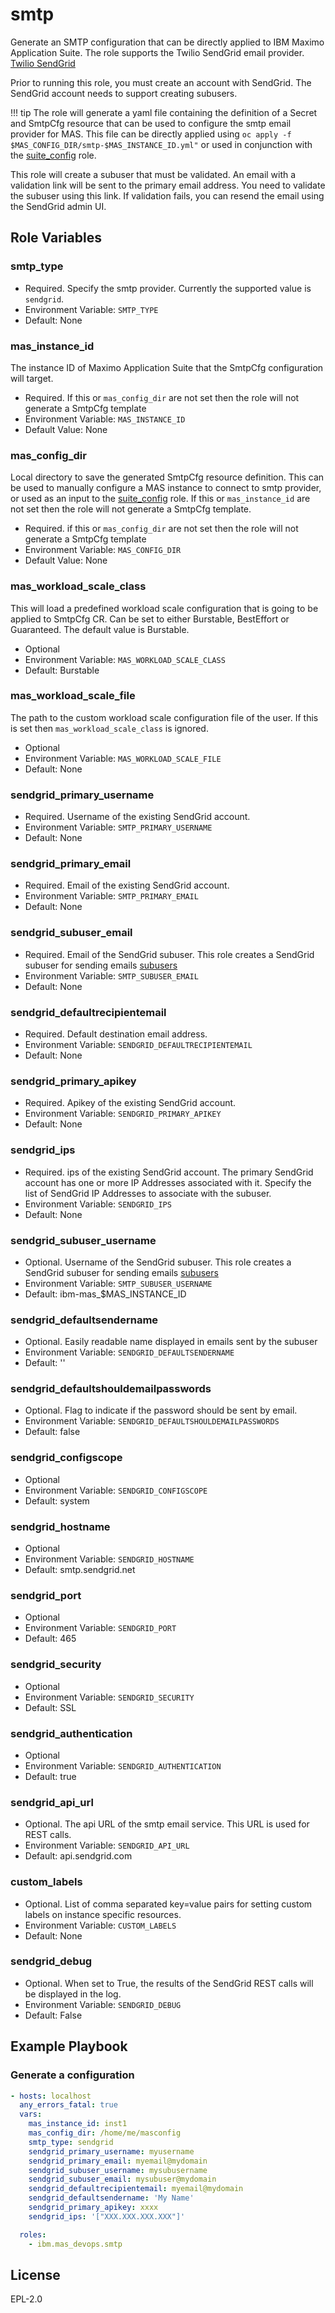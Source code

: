 smtp
===============================================================================

Generate an SMTP configuration that can be directly applied to IBM Maximo Application Suite.
The role supports the Twilio SendGrid email provider.  [Twilio SendGrid](https://docs.sendgrid.com/)

Prior to running this role, you must create an account with SendGrid.  The SendGrid account needs to support creating subusers.

!!! tip
    The role will generate a yaml file containing the definition of a Secret and SmtpCfg resource that can be used to configure the smtp email provider for MAS.
    This file can be directly applied using `oc apply -f $MAS_CONFIG_DIR/smtp-$MAS_INSTANCE_ID.yml"` or used in conjunction with the [suite_config](suite_config.md) role.

This role will create a subuser that must be validated.  An email with a validation link will be sent to the primary email address.  You need to validate the subuser using this link.  If validation fails, you can resend the email using the SendGrid admin UI.

Role Variables
-------------------------------------------------------------------------------
### smtp_type

- Required.  Specify the smtp provider. Currently the supported value is `sendgrid`.
- Environment Variable: `SMTP_TYPE`
- Default: None

### mas_instance_id
The instance ID of Maximo Application Suite that the SmtpCfg configuration will target.

- Required. If this or `mas_config_dir` are not set then the role will not generate a SmtpCfg template
- Environment Variable: `MAS_INSTANCE_ID`
- Default Value: None

### mas_config_dir
Local directory to save the generated SmtpCfg resource definition.  This can be used to manually configure a MAS instance to connect to smtp provider, or used as an input to the [suite_config](suite_config.md) role. If this or `mas_instance_id` are not set then the role will not generate a SmtpCfg template.

- Required. if this or `mas_config_dir` are not set then the role will not generate a SmtpCfg template
- Environment Variable: `MAS_CONFIG_DIR`
- Default Value: None

### mas_workload_scale_class
This will load a predefined workload scale configuration that is going to be applied to SmtpCfg CR. Can be set to either Burstable, BestEffort or Guaranteed. The default value is Burstable.

- Optional
- Environment Variable: `MAS_WORKLOAD_SCALE_CLASS`
- Default: Burstable

### mas_workload_scale_file
The path to the custom workload scale configuration file of the user. If this is set then `mas_workload_scale_class` is ignored.

- Optional
- Environment Variable: `MAS_WORKLOAD_SCALE_FILE`
- Default: None

### sendgrid_primary_username

- Required.  Username of the existing SendGrid account.  
- Environment Variable: `SMTP_PRIMARY_USERNAME`
- Default: None

### sendgrid_primary_email

- Required.  Email of the existing SendGrid account.
- Environment Variable: `SMTP_PRIMARY_EMAIL`
- Default: None

### sendgrid_subuser_email

- Required.  Email of the SendGrid subuser. This role creates a SendGrid subuser for sending emails [subusers](https://docs.sendgrid.com/ui/account-and-settings/subusers)
- Environment Variable: `SMTP_SUBUSER_EMAIL`
- Default: None

### sendgrid_defaultrecipientemail

- Required.  Default destination email address.
- Environment Variable: `SENDGRID_DEFAULTRECIPIENTEMAIL`
- Default: None

### sendgrid_primary_apikey

- Required.  Apikey of the existing SendGrid account.
- Environment Variable: `SENDGRID_PRIMARY_APIKEY`
- Default: None

### sendgrid_ips

- Required.  ips of the existing SendGrid account.  The primary SendGrid account has one or more IP Addresses associated with it.  Specify the list of SendGrid IP Addresses to associate with the subuser.
- Environment Variable: `SENDGRID_IPS`
- Default: None

### sendgrid_subuser_username

- Optional.  Username of the SendGrid subuser. This role creates a SendGrid subuser for sending emails [subusers](https://docs.sendgrid.com/ui/account-and-settings/subusers)
- Environment Variable: `SMTP_SUBUSER_USERNAME`
- Default:  ibm-mas_$MAS_INSTANCE_ID

### sendgrid_defaultsendername

- Optional.  Easily readable name displayed in emails sent by the subuser
- Environment Variable: `SENDGRID_DEFAULTSENDERNAME`
- Default: ''

### sendgrid_defaultshouldemailpasswords

- Optional.  Flag to indicate if the password should be sent by email.
- Environment Variable: `SENDGRID_DEFAULTSHOULDEMAILPASSWORDS`
- Default: false

### sendgrid_configscope

- Optional
- Environment Variable: `SENDGRID_CONFIGSCOPE`
- Default: system

### sendgrid_hostname

- Optional
- Environment Variable: `SENDGRID_HOSTNAME`
- Default: smtp.sendgrid.net

### sendgrid_port

- Optional
- Environment Variable: `SENDGRID_PORT`
- Default: 465

### sendgrid_security

- Optional
- Environment Variable: `SENDGRID_SECURITY`
- Default: SSL

### sendgrid_authentication

- Optional
- Environment Variable: `SENDGRID_AUTHENTICATION`
- Default: true

### sendgrid_api_url

- Optional. The api URL of the smtp email service.  This URL is used for REST calls.
- Environment Variable: `SENDGRID_API_URL`
- Default: api.sendgrid.com

### custom_labels

- Optional. List of comma separated key=value pairs for setting custom labels on instance specific resources.
- Environment Variable: `CUSTOM_LABELS`
- Default: None

### sendgrid_debug

- Optional.  When set to True, the results of the SendGrid REST calls will be displayed in the log.
- Environment Variable: `SENDGRID_DEBUG`
- Default: False


Example Playbook
-------------------------------------------------------------------------------

### Generate a configuration
```yaml
- hosts: localhost
  any_errors_fatal: true
  vars:
    mas_instance_id: inst1
    mas_config_dir: /home/me/masconfig
    smtp_type: sendgrid
    sendgrid_primary_username: myusername
    sendgrid_primary_email: myemail@mydomain
    sendgrid_subuser_username: mysubusername
    sendgrid_subuser_email: mysubuser@mydomain
    sendgrid_defaultrecipientemail: myemail@mydomain
    sendgrid_defaultsendername: 'My Name'
    sendgrid_primary_apikey: xxxx
    sendgrid_ips: '["XXX.XXX.XXX.XXX"]'

  roles:
    - ibm.mas_devops.smtp
```


License
-------------------------------------------------------------------------------

EPL-2.0
